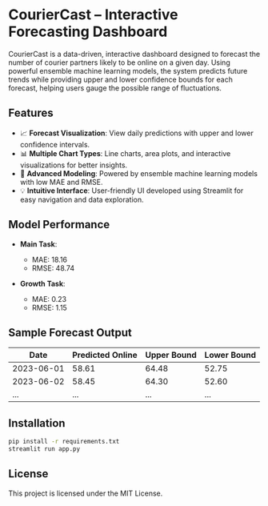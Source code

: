 
# CourierCast – Interactive Forecasting Dashboard

CourierCast is a data-driven, interactive dashboard designed to forecast the number of courier partners likely to be online on a given day. Using powerful ensemble machine learning models, the system predicts future trends while providing upper and lower confidence bounds for each forecast, helping users gauge the possible range of fluctuations.

## Features

- 📈 **Forecast Visualization**: View daily predictions with upper and lower confidence intervals.
- 📊 **Multiple Chart Types**: Line charts, area plots, and interactive visualizations for better insights.
- 🧠 **Advanced Modeling**: Powered by ensemble machine learning models with low MAE and RMSE.
- 💡 **Intuitive Interface**: User-friendly UI developed using Streamlit for easy navigation and data exploration.

## Model Performance

- **Main Task**:  
  - MAE: 18.16  
  - RMSE: 48.74  

- **Growth Task**:  
  - MAE: 0.23  
  - RMSE: 1.15  

## Sample Forecast Output

| Date       | Predicted Online | Upper Bound | Lower Bound |
|------------|------------------|-------------|-------------|
| 2023-06-01 | 58.61            | 64.48       | 52.75       |
| 2023-06-02 | 58.45            | 64.30       | 52.60       |
| ...        | ...              | ...         | ...         |

## Installation

```bash
pip install -r requirements.txt
streamlit run app.py
```

## License

This project is licensed under the MIT License.
